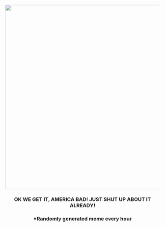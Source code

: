 <p align="center">
        <img src="https://i.redd.it/m9puceka8fc91.jpg" width="600" height="600">
        </p>
        <h3 align="center">OK WE GET IT, AMERICA BAD! JUST SHUT UP ABOUT IT ALREADY!</h3>
        <h3 align="center">*Randomly generated meme every hour</h3>
    